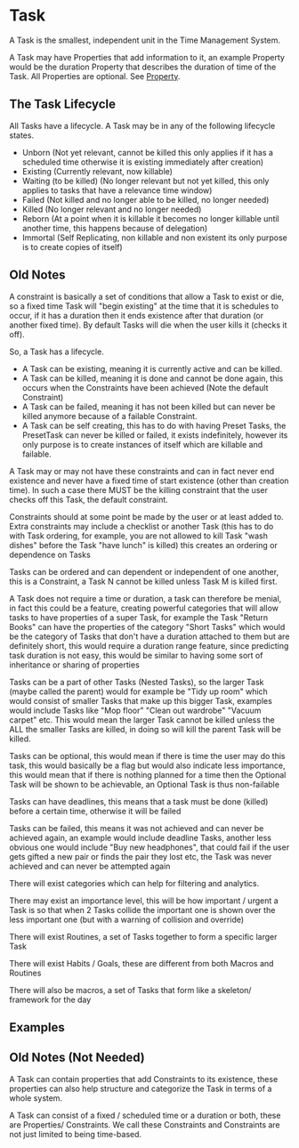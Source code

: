 # Task

A Task is the smallest, independent unit in the Time Management System.

A Task may have Properties that add information to it, an example Property would be the duration Property that describes the duration of time of the Task. All Properties are optional. See [Property](Property.md).

## The Task Lifecycle 

All Tasks have a lifecycle. A Task may be in any of the following lifecycle states.

* Unborn (Not yet relevant, cannot be killed this only applies if it has a scheduled time otherwise it is existing immediately after creation)
* Existing (Currently relevant, now killable)
* Waiting (to be killed) (No longer relevant but not yet killed, this only applies to tasks that have a relevance time window)
* Failed (Not killed and no longer able to be killed, no longer needed)
* Killed (No longer relevant and no longer needed)
* Reborn (At a point when it is killable it becomes no longer killable until another time, this happens because of delegation)
* Immortal (Self Replicating, non killable and non existent its only purpose is to create copies of itself)

## Old Notes

A constraint is basically a set of conditions that allow a Task to exist or die, so a fixed time Task will "begin existing" at the time that it is schedules to occur, if it has a duration then it ends existence after that duration (or another fixed time). By default Tasks will die when the user kills it (checks it off).

So, a Task has a lifecycle. 
* A Task can be existing, meaning it is currently active and can be killed.
* A Task can be killed, meaning it is done and cannot be done again, this occurs when the Constraints have been achieved (Note the default Constraint)
* A Task can be failed, meaning it has not been killed but can never be killed anymore because of a failable Constraint.
* A Task can be self creating, this has to do with having Preset Tasks, the PresetTask can never be killed or failed, it exists indefinitely, however its only purpose is to create instances of itself which are killable and failable.

A Task may or may not have these constraints and can in fact never end existence and never have a fixed time of start existence (other than creation time). In such a case there MUST be the killing constraint that the user checks off this Task, the default constraint.

Constraints should at some point be made by the user or at least added to. Extra constraints may include a checklist or another Task (this has to do with Task ordering, for example, you are not allowed to kill Task "wash dishes" before the Task "have lunch" is killed) this creates an ordering or dependence on Tasks

Tasks can be ordered and can dependent or independent of one another, this is a Constraint, a Task N cannot be killed unless Task M is killed first.

A Task does not require a time or duration, a task can therefore be menial, in fact this could be a feature, creating powerful categories that will allow tasks to have properties of a super Task, for example the Task "Return Books" can have the properties of the category "Short Tasks" which would be the category of Tasks that don't have a duration attached to them but are definitely short, this would require a duration range feature, since predicting task duration is not easy, this would be similar to having some sort of inheritance or sharing of properties

Tasks can be a part of other Tasks (Nested Tasks), so the larger Task (maybe called the parent) would for example be "Tidy up room" which would consist of smaller Tasks that make up this bigger Task, examples would include Tasks like "Mop floor" "Clean out wardrobe" "Vacuum carpet" etc. This would mean the larger Task cannot be killed unless the ALL the smaller Tasks are killed, in doing so will kill the parent Task will be killed.

Tasks can be optional, this would mean if there is time the user may do this task, this would basically be a flag but would also indicate less importance, this would mean that if there is nothing planned for a time then the Optional Task will be shown to be achievable, an Optional Task is thus non-failable

Tasks can have deadlines, this means that a task must be done (killed) before a certain time, otherwise it will be failed

Tasks can be failed, this means it was not achieved and can never be achieved again, an example would include deadline Tasks, another less obvious one would include "Buy new headphones", that could fail if the user gets gifted a new pair or finds the pair they lost etc, the Task was never achieved and can never be attempted again

There will exist categories which can help for filtering and analytics.

There may exist an importance level, this will be how important / urgent a Task is so that when 2 Tasks collide the important one is shown over the less important one (but with a warning of collision and override)

There will exist Routines, a set of Tasks together to form a specific larger Task

There will exist Habits / Goals, these are different from both Macros and Routines

There will also be macros, a set of Tasks that form like a skeleton/ framework for the day

## Examples

## Old Notes (Not Needed)

A Task can contain properties that add Constraints to its existence, these properties can also help structure and categorize the Task in terms of a whole system.

A Task can consist of a fixed / scheduled time or a duration or both, these are Properties/ Constraints.
We call these Constraints and Constraints are not just limited to being time-based.